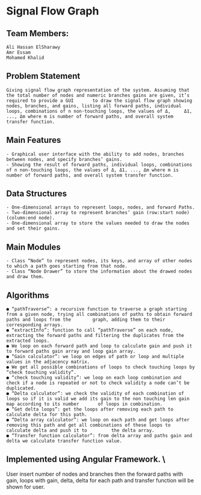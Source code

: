# Signal Flow Graph

## Team Members:
    Ali Hassan ElSharawy
    Amr Essam
    Mohamed Khalid

## Problem Statement
    Giving signal flow graph representation of the system. Assuming that the total number of nodes and numeric branches gains are given, it’s required to provide a GUI       to draw the signal flow graph showing nodes, branches, and gains, listing all forward paths, individual loops, combinations of n non-touching loops, the values of Δ,     Δ1, ..., Δm where m is number of forward paths, and overall system transfer function.

## Main Features
    - Graphical user interface with the ability to add nodes, branches between nodes, and specify branches’ gains.
    - Showing the result of forward paths, individual loops, combinations of n non-touching loops, the values of Δ, Δ1, ..., Δm where m is number of forward paths, and overall system transfer function.
    
## Data Structures
    - One-dimensional arrays to represent loops, nodes, and forward Paths.
    - Two-dimensional array to represent branches’ gain (row:start node) (column:end node).
    - One-dimensional array to store the values needed to draw the nodes and set their gains.
    
## Main Modules
    - Class “Node” to represent nodes, its keys, and array of other nodes to which a path goes starting from that node.
    - Class “Node Drawer” to store the information about the drawed nodes and draw them.

## Algorithms
    ● “pathTraverse”: a recursive function to traverse a graph starting from a given node, trying all combinations of paths to obtain forward paths and loops from the        graph, adding them to their corresponding arrays.
    ● “extractInfo”: function to call “pathTraverse” on each node, extracting the forward paths and filtering the duplicates from the extracted loops.
    ● We loop on each forward path and loop to calculate gain and push it to forward paths gain array and loop gain array.
    ● “Gain calculator”: we loop on edges of path or loop and multiple values in the adjacency matrix.
    ● We get all possible combinations of loops to check touching loops by “check touching validity”.
    ● “check touching validity”: we loop on each loop combination and check if a node is repeated or not to check validity a node can’t be duplicated.
    ● “Delta calculator”: we check the validity of each combination of loops so if it is valid we add its gain to the non touching len gain map according to its number       of loops in combination.
    ● “Get delta loops”: get the loops after removing each path to calculate delta for this path.
    ● “Delta array calculator”: we loop on each path and get loops after removing this path and get all combinations of these loops to calculate delta and push it to         the delta array.
    ● “Transfer function calculator”: from delta array and paths gain and delta we calculate transfer function value.

## Implemented using Angular Framework. \

User insert number of nodes and branches then the forward paths with gain, loops with gain, delta, delta for each path and transfer function will be shown for user.

